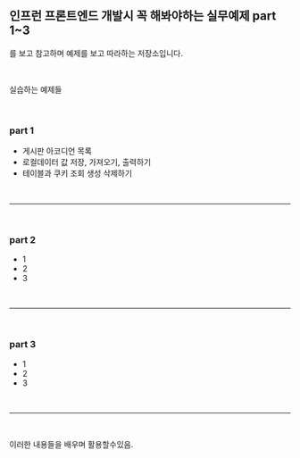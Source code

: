 ## 인프런 프론트엔드 개발시 꼭 해봐야하는 실무예제 part 1~3

를 보고 참고하며 예제를 보고 따라하는 저장소입니다.

<br>

실습하는 예제들

<br>

### part 1

- 게시판 아코디언 목록
- 로컬데이터 값 저장, 가져오기, 출력하기
- 테이블과 쿠키 조회 생성 삭제하기

<br>

---

<br>

### part 2

- 1
- 2
- 3

<br>

---

<br>

### part 3

- 1
- 2
- 3

<br>

---

<Br>

이러한 내용들을 배우며 활용할수있음.
